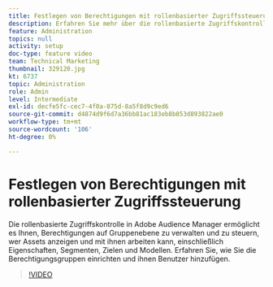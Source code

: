 ```yaml
---
title: Festlegen von Berechtigungen mit rollenbasierter Zugriffssteuerung
description: Erfahren Sie mehr über die rollenbasierte Zugriffskontrolle in Adobe Audience Manager und wie Sie Berechtigungen auf Gruppenebene verwalten. Erfahren Sie, wie Sie steuern können, wer Assets anzeigen und mit ihnen arbeiten kann, einschließlich Eigenschaften, Segmenten, Zielen und Modellen. Erfahren Sie, wie Sie die Berechtigungsgruppen einrichten und ihnen Benutzer hinzufügen.
feature: Administration
topics: null
activity: setup
doc-type: feature video
team: Technical Marketing
thumbnail: 329120.jpg
kt: 6737
topic: Administration
role: Admin
level: Intermediate
exl-id: decfe5fc-cec7-4f0a-875d-8a5f8d9c9ed6
source-git-commit: d4874d9f6d7a36bb81ac183eb8b853d893822ae0
workflow-type: tm+mt
source-wordcount: '106'
ht-degree: 0%

---
```


# Festlegen von Berechtigungen mit rollenbasierter Zugriffssteuerung

Die rollenbasierte Zugriffskontrolle in Adobe Audience Manager ermöglicht es Ihnen, Berechtigungen auf Gruppenebene zu verwalten und zu steuern, wer Assets anzeigen und mit ihnen arbeiten kann, einschließlich Eigenschaften, Segmenten, Zielen und Modellen. Erfahren Sie, wie Sie die Berechtigungsgruppen einrichten und ihnen Benutzer hinzufügen.

>[!VIDEO](https://video.tv.adobe.com/v/329120/?quality=12&learn=on)
